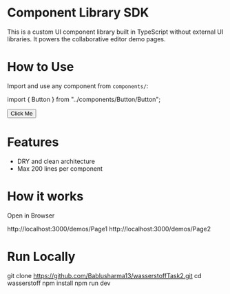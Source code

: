 # Component Library SDK

This is a custom UI component library built in TypeScript without external UI libraries. It powers the collaborative editor demo pages.

# How to Use

Import and use any component from `components/`:

import { Button } from "../components/Button/Button";


<Button variant="primary">Click Me</Button>

# Features

- DRY and clean architecture
- Max 200 lines per component

# How it works

Open in Browser

http://localhost:3000/demos/Page1
http://localhost:3000/demos/Page2

# Run Locally
git clone https://github.com/Bablusharma13/wasserstoffTask2.git
cd wasserstoff
npm install
npm run dev
